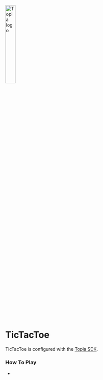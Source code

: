 <img src="https://global-uploads.webflow.com/62e7004a0f9b3a63b980ac3c/62e70c84dd3aac06fb2ac2b6_topia-logo-blue-2x.png" style="width: 25%" alt="Topia logo">

# TicTacToe

TicTacToe is configured with the [Topia SDK](https://metaversecloud-com.github.io/mc-sdk-js).

### How To Play

-
